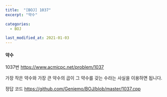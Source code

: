 ```yaml
---
title:  "[BOJ] 1037"
excerpt: "약수"

categories:
  - BOJ

last_modified_at: 2021-01-03
---
```


#### 약수

1037번 <https://www.acmicpc.net/problem/1037>

가장 작은 약수와 가장 큰 약수의 곱이 그 약수를 갖는 수라는 사실을 이용하면 됩니다.

정답 코드 <https://github.com/Geniemo/BOJ/blob/master/1037.cpp>
